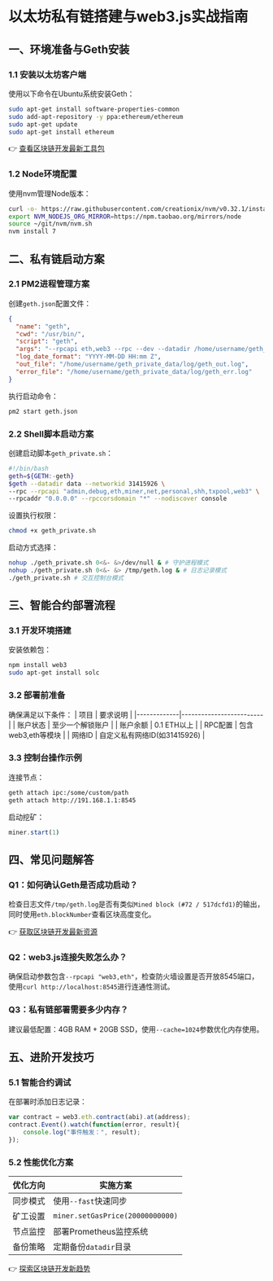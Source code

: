 # 以太坊私有链搭建与web3.js实战指南

## 一、环境准备与Geth安装

### 1.1 安装以太坊客户端
使用以下命令在Ubuntu系统安装Geth：
```bash
sudo apt-get install software-properties-common
sudo add-apt-repository -y ppa:ethereum/ethereum
sudo apt-get update
sudo apt-get install ethereum
```

👉 [查看区块链开发最新工具包](https://bit.ly/okx_welcome)

### 1.2 Node环境配置
使用nvm管理Node版本：
```bash
curl -o- https://raw.githubusercontent.com/creationix/nvm/v0.32.1/install.sh | bash
export NVM_NODEJS_ORG_MIRROR=https://npm.taobao.org/mirrors/node
source ~/git/nvm/nvm.sh
nvm install 7
```

## 二、私有链启动方案

### 2.1 PM2进程管理方案
创建`geth.json`配置文件：
```json
{
  "name": "geth",
  "cwd": "/usr/bin/",
  "script": "geth",
  "args": "--rpcapi eth,web3 --rpc --dev --datadir /home/username/geth_private_data",
  "log_date_format": "YYYY-MM-DD HH:mm Z",
  "out_file": "/home/username/geth_private_data/log/geth_out.log",
  "error_file": "/home/username/geth_private_data/log/geth_err.log"
}
```

执行启动命令：
```bash
pm2 start geth.json
```

### 2.2 Shell脚本启动方案
创建启动脚本`geth_private.sh`：
```bash
#!/bin/bash
geth=${GETH:-geth}
$geth --datadir data --networkid 31415926 \
--rpc --rpcapi "admin,debug,eth,miner,net,personal,shh,txpool,web3" \
--rpcaddr "0.0.0.0" --rpccorsdomain "*" --nodiscover console
```

设置执行权限：
```bash
chmod +x geth_private.sh
```

启动方式选择：
```bash
nohup ./geth_private.sh 0<&- &>/dev/null & # 守护进程模式
nohup ./geth_private.sh 0<&- &> /tmp/geth.log & # 日志记录模式
./geth_private.sh # 交互控制台模式
```

## 三、智能合约部署流程

### 3.1 开发环境搭建
安装依赖包：
```bash
npm install web3
sudo apt-get install solc
```

### 3.2 部署前准备
确保满足以下条件：
| 项目        | 要求说明                |
|-------------|-------------------------|
| 账户状态    | 至少一个解锁账户        |
| 账户余额    | 0.1 ETH以上              |
| RPC配置     | 包含web3,eth等模块       |
| 网络ID      | 自定义私有网络ID(如31415926) |

### 3.3 控制台操作示例
连接节点：
```bash
geth attach ipc:/some/custom/path
geth attach http://191.168.1.1:8545
```

启动挖矿：
```javascript
miner.start(1)
```

## 四、常见问题解答

### Q1：如何确认Geth是否成功启动？
检查日志文件`/tmp/geth.log`是否有类似`Mined block (#72 / 517dcfd1)`的输出，同时使用`eth.blockNumber`查看区块高度变化。

👉 [获取区块链开发最新资源](https://bit.ly/okx_welcome)

### Q2：web3.js连接失败怎么办？
确保启动参数包含`--rpcapi "web3,eth"`，检查防火墙设置是否开放8545端口，使用`curl http://localhost:8545`进行连通性测试。

### Q3：私有链部署需要多少内存？
建议最低配置：4GB RAM + 20GB SSD，使用`--cache=1024`参数优化内存使用。

## 五、进阶开发技巧

### 5.1 智能合约调试
在部署时添加日志记录：
```javascript
var contract = web3.eth.contract(abi).at(address);
contract.Event().watch(function(error, result){
    console.log("事件触发：", result);
});
```

### 5.2 性能优化方案
| 优化方向     | 实施方案                     |
|--------------|------------------------------|
| 同步模式     | 使用`--fast`快速同步         |
| 矿工设置     | `miner.setGasPrice(20000000000)` |
| 节点监控     | 部署Prometheus监控系统        |
| 备份策略     | 定期备份`datadir`目录         |

👉 [探索区块链开发新趋势](https://bit.ly/okx_welcome)